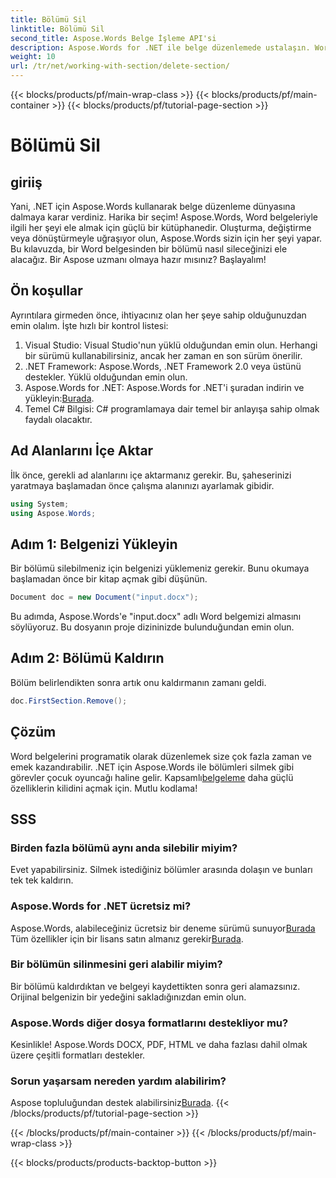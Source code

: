 ```yaml
---
title: Bölümü Sil
linktitle: Bölümü Sil
second_title: Aspose.Words Belge İşleme API'si
description: Aspose.Words for .NET ile belge düzenlemede ustalaşın. Word belgelerinden bölümleri birkaç basit adımda nasıl sileceğinizi öğrenin.
weight: 10
url: /tr/net/working-with-section/delete-section/
---
```


{{< blocks/products/pf/main-wrap-class >}}
{{< blocks/products/pf/main-container >}}
{{< blocks/products/pf/tutorial-page-section >}}

# Bölümü Sil

## giriiş

Yani, .NET için Aspose.Words kullanarak belge düzenleme dünyasına dalmaya karar verdiniz. Harika bir seçim! Aspose.Words, Word belgeleriyle ilgili her şeyi ele almak için güçlü bir kütüphanedir. Oluşturma, değiştirme veya dönüştürmeyle uğraşıyor olun, Aspose.Words sizin için her şeyi yapar. Bu kılavuzda, bir Word belgesinden bir bölümü nasıl sileceğinizi ele alacağız. Bir Aspose uzmanı olmaya hazır mısınız? Başlayalım!

## Ön koşullar

Ayrıntılara girmeden önce, ihtiyacınız olan her şeye sahip olduğunuzdan emin olalım. İşte hızlı bir kontrol listesi:

1. Visual Studio: Visual Studio'nun yüklü olduğundan emin olun. Herhangi bir sürümü kullanabilirsiniz, ancak her zaman en son sürüm önerilir.
2. .NET Framework: Aspose.Words, .NET Framework 2.0 veya üstünü destekler. Yüklü olduğundan emin olun.
3. Aspose.Words for .NET: Aspose.Words for .NET'i şuradan indirin ve yükleyin:[Burada](https://releases.aspose.com/words/net/).
4. Temel C# Bilgisi: C# programlamaya dair temel bir anlayışa sahip olmak faydalı olacaktır.

## Ad Alanlarını İçe Aktar

İlk önce, gerekli ad alanlarını içe aktarmanız gerekir. Bu, şaheserinizi yaratmaya başlamadan önce çalışma alanınızı ayarlamak gibidir.

```csharp
using System;
using Aspose.Words;
```

## Adım 1: Belgenizi Yükleyin

Bir bölümü silebilmeniz için belgenizi yüklemeniz gerekir. Bunu okumaya başlamadan önce bir kitap açmak gibi düşünün.

```csharp
Document doc = new Document("input.docx");
```

Bu adımda, Aspose.Words'e "input.docx" adlı Word belgemizi almasını söylüyoruz. Bu dosyanın proje dizininizde bulunduğundan emin olun.

## Adım 2: Bölümü Kaldırın

Bölüm belirlendikten sonra artık onu kaldırmanın zamanı geldi.

```csharp
doc.FirstSection.Remove();
```


## Çözüm

 Word belgelerini programatik olarak düzenlemek size çok fazla zaman ve emek kazandırabilir. .NET için Aspose.Words ile bölümleri silmek gibi görevler çocuk oyuncağı haline gelir. Kapsamlı[belgeleme](https://reference.aspose.com/words/net/) daha güçlü özelliklerin kilidini açmak için. Mutlu kodlama!

## SSS

### Birden fazla bölümü aynı anda silebilir miyim?
Evet yapabilirsiniz. Silmek istediğiniz bölümler arasında dolaşın ve bunları tek tek kaldırın.

### Aspose.Words for .NET ücretsiz mi?
 Aspose.Words, alabileceğiniz ücretsiz bir deneme sürümü sunuyor[Burada](https://releases.aspose.com/) Tüm özellikler için bir lisans satın almanız gerekir[Burada](https://purchase.aspose.com/buy).

### Bir bölümün silinmesini geri alabilir miyim?
Bir bölümü kaldırdıktan ve belgeyi kaydettikten sonra geri alamazsınız. Orijinal belgenizin bir yedeğini sakladığınızdan emin olun.

### Aspose.Words diğer dosya formatlarını destekliyor mu?
Kesinlikle! Aspose.Words DOCX, PDF, HTML ve daha fazlası dahil olmak üzere çeşitli formatları destekler.

### Sorun yaşarsam nereden yardım alabilirim?
 Aspose topluluğundan destek alabilirsiniz[Burada](https://forum.aspose.com/c/words/8).
{{< /blocks/products/pf/tutorial-page-section >}}

{{< /blocks/products/pf/main-container >}}
{{< /blocks/products/pf/main-wrap-class >}}

{{< blocks/products/products-backtop-button >}}

